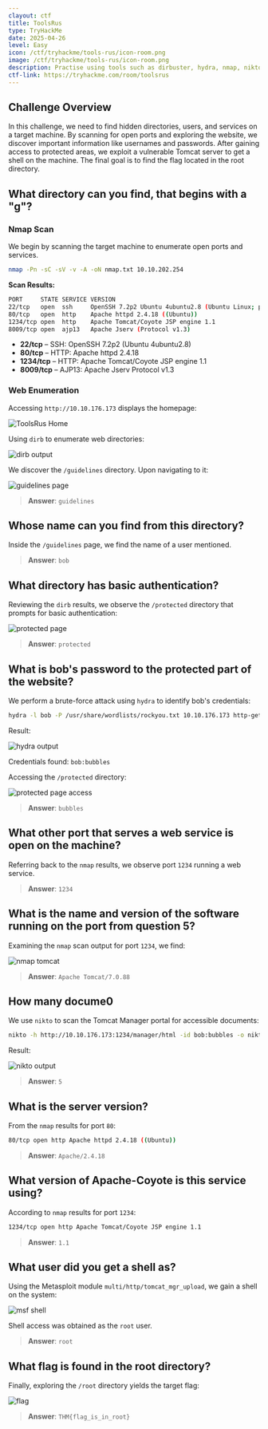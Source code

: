 ```yaml
---
clayout: ctf
title: ToolsRus
type: TryHackMe
date: 2025-04-26
level: Easy
icon: /ctf/tryhackme/tools-rus/icon-room.png
image: /ctf/tryhackme/tools-rus/icon-room.png
description: Practise using tools such as dirbuster, hydra, nmap, nikto and metasploit
ctf-link: https://tryhackme.com/room/toolsrus
---
```


## Challenge Overview

In this challenge, we need to find hidden directories, users, and services on a target machine. By scanning for open ports and exploring the website, we discover important information like usernames and passwords. After gaining access to protected areas, we exploit a vulnerable Tomcat server to get a shell on the machine. The final goal is to find the flag located in the root directory.

## What directory can you find, that begins with a "g"?

### Nmap Scan

We begin by scanning the target machine to enumerate open ports and services.

```bash
nmap -Pn -sC -sV -v -A -oN nmap.txt 10.10.202.254
```

**Scan Results:**

```bash
PORT     STATE SERVICE VERSION
22/tcp   open  ssh     OpenSSH 7.2p2 Ubuntu 4ubuntu2.8 (Ubuntu Linux; protocol 2.0)
80/tcp   open  http    Apache httpd 2.4.18 ((Ubuntu))
1234/tcp open  http    Apache Tomcat/Coyote JSP engine 1.1
8009/tcp open  ajp13   Apache Jserv (Protocol v1.3)
```

- **22/tcp** – SSH: OpenSSH 7.2p2 (Ubuntu 4ubuntu2.8)
- **80/tcp** – HTTP: Apache httpd 2.4.18
- **1234/tcp** – HTTP: Apache Tomcat/Coyote JSP engine 1.1
- **8009/tcp** – AJP13: Apache Jserv Protocol v1.3

### Web Enumeration

Accessing `http://10.10.176.173` displays the homepage:

![ToolsRus Home](/ctf/tryhackme/tools-rus/home.png)

Using `dirb` to enumerate web directories:

![dirb output](/ctf/tryhackme/tools-rus/dirb.png)

We discover the `/guidelines` directory. Upon navigating to it:

![guidelines page](/ctf/tryhackme/tools-rus/guidelines.png)

> **Answer**: `guidelines`

## Whose name can you find from this directory?

Inside the `/guidelines` page, we find the name of a user mentioned.

> **Answer**: `bob`

## What directory has basic authentication?

Reviewing the `dirb` results, we observe the `/protected` directory that prompts for basic authentication:

![protected page](/ctf/tryhackme/tools-rus/protected.png)

> **Answer**: `protected`

## What is bob's password to the protected part of the website?

We perform a brute-force attack using `hydra` to identify bob's credentials:

```bash
hydra -l bob -P /usr/share/wordlists/rockyou.txt 10.10.176.173 http-get /protected
```

Result:

![hydra output](/ctf/tryhackme/tools-rus/hydra.png)

Credentials found: `bob:bubbles`

Accessing the `/protected` directory:

![protected page access](/ctf/tryhackme/tools-rus/protected-page.png)

> **Answer**: `bubbles`

## What other port that serves a web service is open on the machine?

Referring back to the `nmap` results, we observe port `1234` running a web service.

> **Answer**: `1234`

## What is the name and version of the software running on the port from question 5?

Examining the `nmap` scan output for port `1234`, we find:

![nmap tomcat](/ctf/tryhackme/tools-rus/tomcat.png)

> **Answer**: `Apache Tomcat/7.0.88`

## How many docume0

We use `nikto` to scan the Tomcat Manager portal for accessible documents:

```bash
nikto -h http://10.10.176.173:1234/manager/html -id bob:bubbles -o nikto.txt
```

Result:

![nikto output](/ctf/tryhackme/tools-rus/nikto.png)

> **Answer**: `5`

## What is the server version?

From the `nmap` results for port `80`:

```bash
80/tcp open http Apache httpd 2.4.18 ((Ubuntu))
```

> **Answer**: `Apache/2.4.18`

## What version of Apache-Coyote is this service using?

According to `nmap` results for port `1234`:

```bash
1234/tcp open http Apache Tomcat/Coyote JSP engine 1.1
```

> **Answer**: `1.1`

## What user did you get a shell as?

Using the Metasploit module `multi/http/tomcat_mgr_upload`, we gain a shell on the system:

![msf shell](/ctf/tryhackme/tools-rus/msf-shell.png)

Shell access was obtained as the `root` user.

> **Answer**: `root`

## What flag is found in the root directory?

Finally, exploring the `/root` directory yields the target flag:

![flag](/ctf/tryhackme/tools-rus/flag.png)

> **Answer**: `THM{flag_is_in_root}`
